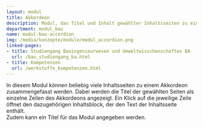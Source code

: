 ```yaml
---
layout: modul
title: Akkordeon
description: Modul, das Titel und Inhalt gewählter Inhaltsseiten zu einem Akkordeon zusammengefasst anzeigt.
department: modul_bau
name: modul-bau-accordion
img: /media/konzepte/module/modul_accordion.png
linked-pages:
- title: Studiengang Bauingenieurwesen und Umweltwisschenschaften BA
  url: /bau_studiengang_ba.html
- title: Kompetenzen
  url: /werkstoffe_kompetenzen.html
---
```


In diesem Modul können beliebig viele Inhaltsseiten zu einem Akkordeon zusammengefasst werden.
Dabei werden die Titel der gewählten Seiten als einzelne Zeilen des Akkordeons angezeigt. Ein Klick auf die jeweilige Zeile öffnet den dazugehörigen Inhaltsblock, der den Text der Inhaltsseite enthält.<br />
Zudem kann ein Titel für das Modul angegeben werden.